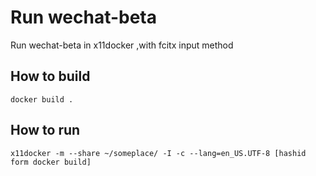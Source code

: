# Run wechat-beta 

Run wechat-beta in x11docker ,with fcitx input method

## How to build
```
docker build .
```

## How to run

```
x11docker -m --share ~/someplace/ -I -c --lang=en_US.UTF-8 [hashid form docker build]
```


